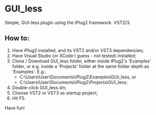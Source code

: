 # GUI_less

Simple, GUI-less plugin using the iPlug2 framework. VST2/3.

## How to:

1. Have iPlug2 installed, and its VST2 and/or VST3 dependencies;
2. Have Visual Studio (or XCode I guess - not tested) installed;
3. Clone / Download GUI_less folder, either inside iPlug2's 'Examples' folder, or e.g. inside a 'Projects' folder at the same folder depth as 'Examples'. E.g.:
   * C:\Users\User\Documents\iPlug2\Examples\GUI_less, or
   * C:\Users\User\Documents\iPlug2\Projects\GUI_less;
4. Double-click GUI_less.sln;
5. Choose VST2 or VST3 as startup project, 
6. Hit F5.

Have fun!